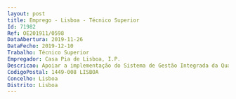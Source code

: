 ```yaml
--- 
layout: post
title: Emprego - Lisboa - Técnico Superior
Id: 71982
Ref: OE201911/0598
DataAbertura: 2019-11-26
DataFecho: 2019-12-10
Trabalho: Técnico Superior
Empregador: Casa Pia de Lisboa, I.P.
Descricao: Apoiar a implementação do Sistema de Gestão Integrada da Qualidade e do Ambiente Dinamizar e colaborar na revisão dos procedimentos associados ao Sistema de Gestão Integrada da Qualidade e do Ambiente Realizar auditorias internas ao sistema de gestão e às contas da instituição Manter um registo atualizado das constatações em auditoria e promover o tratamento das não conformidades e das oportunidades de melhoria.
CodigoPostal: 1449-008 LISBOA
Concelho: Lisboa
Distrito: Lisboa
--- 
```


